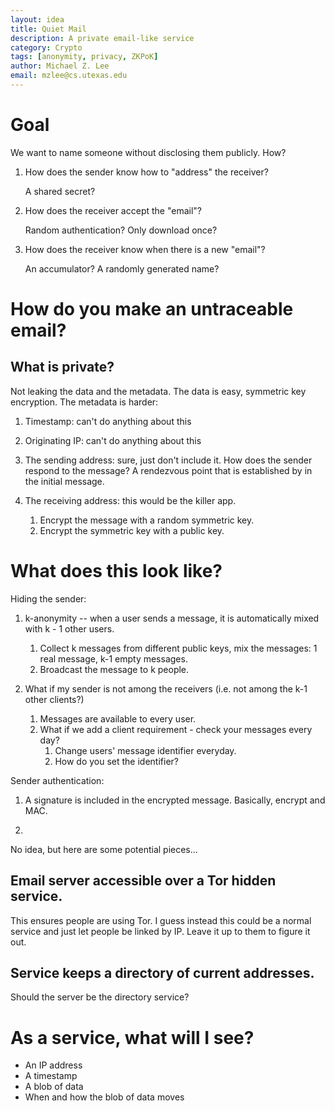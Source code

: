 ```yaml
---
layout: idea
title: Quiet Mail
description: A private email-like service
category: Crypto
tags: [anonymity, privacy, ZKPoK]
author: Michael Z. Lee
email: mzlee@cs.utexas.edu
---
```


# Goal

We want to name someone without disclosing them publicly.  How?

1. How does the sender know how to "address" the receiver?

   A shared secret?  

2. How does the receiver accept the "email"?

   Random authentication?  Only download once?

3. How does the receiver know when there is a new "email"?

   An accumulator?  A randomly generated name?

# How do you make an untraceable email?

## What is private?

Not leaking the data and the metadata.
The data is easy, symmetric key encryption.
The metadata is harder:

1. Timestamp: can't do anything about this

2. Originating IP: can't do anything about this

3. The sending address: sure, just don't include it.
  How does the sender respond to the message?
  A rendezvous point that is established by in the initial message.
  
4. The receiving address: this would be the killer app.
   1. Encrypt the message with a random symmetric key.
   2. Encrypt the symmetric key with a public key.

# What does this look like?

Hiding the sender:

1. k-anonymity -- when a user sends a message, it is automatically
   mixed with k - 1 other users.
   1. Collect k messages from different public keys, mix the messages:
      1 real message, k-1 empty messages.
   2. Broadcast the message to k people.
   
2. What if my sender is not among the receivers (i.e. not among the
   k-1 other clients?)
   1. Messages are available to every user.
   2. What if we add a client requirement - check your messages every day?
      1. Change users' message identifier everyday.
	  2. How do you set the identifier?

Sender authentication:

1. A signature is included in the encrypted message.
  Basically, encrypt and MAC.

2. 

No idea, but here are some potential pieces...

## Email server accessible over a Tor hidden service.

This ensures people are using Tor.  I guess instead this could be a
normal service and just let people be linked by IP.  Leave it up to
them to figure it out.

## Service keeps a directory of current addresses.

Should the server be the directory service?

# As a service, what will I see?

* An IP address
* A timestamp
* A blob of data
* When and how the blob of data moves
